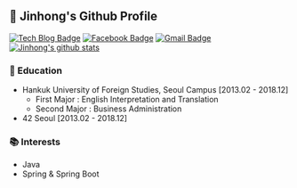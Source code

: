 ## 👋 Jinhong's Github Profile

[![Tech Blog Badge](http://img.shields.io/badge/-Tech%20blog-black?style=flat-square&logo=github&link=https://xlffm3.github.io/)](https://xlffm3.github.io/)
[![Facebook Badge](https://img.shields.io/badge/Facebook-1877f2?style=flat-square&logo=facebook&logoColor=white&link=https://www.facebook.com/qkrwlsghd)](https://www.facebook.com/qkrwlsghd)
[![Gmail Badge](https://img.shields.io/badge/Gmail-d14836?style=flat-square&logo=Gmail&logoColor=white&link=mailto:xlffm3@gmail.com)](mailto:xlffm3@gmail.com)
[![Jinhong's github stats](https://github-readme-stats.vercel.app/api?username=xlffm3)](https://github.com/anuraghazra/github-readme-stats)

### 🏫 Education

* Hankuk University of Foreign Studies, Seoul Campus [2013.02 - 2018.12]
  * First Major : English Interpretation and Translation
  * Second Major : Business Administration
* 42 Seoul [2013.02 - 2018.12]

### 📚 Interests

* Java
* Spring & Spring Boot
